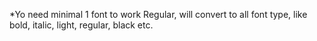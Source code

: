 *Yo need minimal 1 font to work
Regular, will convert to all font type, like bold, italic, light, regular, black etc.
